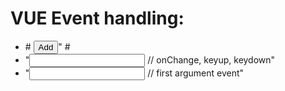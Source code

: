 # VUE Event handling:

<ul>
    <li>
        # <button v-on:click="add()">Add</button>" #
    </li>
    <li>
        "<input type="text" v-on:input="setName" /> // onChange, keyup, keydown"
    </li>
    <li>
        "<input type="text" v-on:input="setName($event, 'Ali')" /> // first argument event"
    </li>
</ul>
